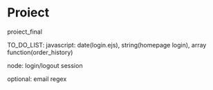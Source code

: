# Proiect
 proiect_final

 TO_DO_LIST:
 javascript:    date(login.ejs), string(homepage login), array function(order_history)

 node:          login/logout session

optional:       email regex


